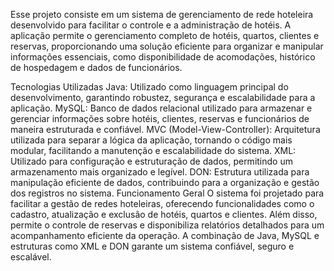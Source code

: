 Esse projeto consiste em um sistema de gerenciamento de rede hoteleira desenvolvido para facilitar o controle e a administração de hotéis. A aplicação permite o gerenciamento completo de hotéis, quartos, clientes e reservas, proporcionando uma solução eficiente para organizar e manipular informações essenciais, como disponibilidade de acomodações, histórico de hospedagem e dados de funcionários.

Tecnologias Utilizadas
Java: Utilizado como linguagem principal do desenvolvimento, garantindo robustez, segurança e escalabilidade para a aplicação.
MySQL: Banco de dados relacional utilizado para armazenar e gerenciar informações sobre hotéis, clientes, reservas e funcionários de maneira estruturada e confiável.
MVC (Model-View-Controller): Arquitetura utilizada para separar a lógica da aplicação, tornando o código mais modular, facilitando a manutenção e escalabilidade do sistema.
XML: Utilizado para configuração e estruturação de dados, permitindo um armazenamento mais organizado e legível.
DON: Estrutura utilizada para manipulação eficiente de dados, contribuindo para a organização e gestão dos registros no sistema.
Funcionamento Geral
O sistema foi projetado para facilitar a gestão de redes hoteleiras, oferecendo funcionalidades como o cadastro, atualização e exclusão de hotéis, quartos e clientes. Além disso, permite o controle de reservas e disponibiliza relatórios detalhados para um acompanhamento eficiente da operação. A combinação de Java, MySQL e estruturas como XML e DON garante um sistema confiável, seguro e escalável.
